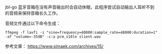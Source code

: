 jbl-go 蓝牙音箱在没有声音输出时会自动休眠，此程序尝试自动输出人耳听不到的音频来保持音箱长久工作。

音频文件通过以下命令生成：

`ffmpeg -f lavfi -i "sine=frequency=40000:sample_rate=48000:duration=1" -af "volume=-35dB" -c:a pcm_s16le slient.wav`

参考文章：
https://www.simaek.com/archives/15/
